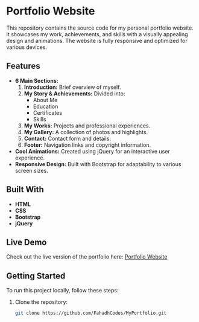 # Portfolio Website

This repository contains the source code for my personal portfolio website. It showcases my work, achievements, and skills with a visually appealing design and animations. The website is fully responsive and optimized for various devices.

## Features
- **6 Main Sections:**
  1. **Introduction:** Brief overview of myself.
  2. **My Story & Achievements:** Divided into:
     - About Me
     - Education
     - Certificates
     - Skills
  3. **My Works:** Projects and professional experiences.
  4. **My Gallery:** A collection of photos and highlights.
  5. **Contact:** Contact form and details.
  6. **Footer:** Navigation links and copyright information.
- **Cool Animations:** Created using jQuery for an interactive user experience.
- **Responsive Design:** Built with Bootstrap for adaptability to various screen sizes.

## Built With
- **HTML**
- **CSS**
- **Bootstrap**
- **jQuery**

## Live Demo
Check out the live version of the portfolio here: [Portfolio Website](https://fahadhcodes-873160713.development.catalystserverless.com/app/index.html)

## Getting Started
To run this project locally, follow these steps:

1. Clone the repository:
   ```bash
   git clone https://github.com/FahadhCodes/MyPortfolio.git
